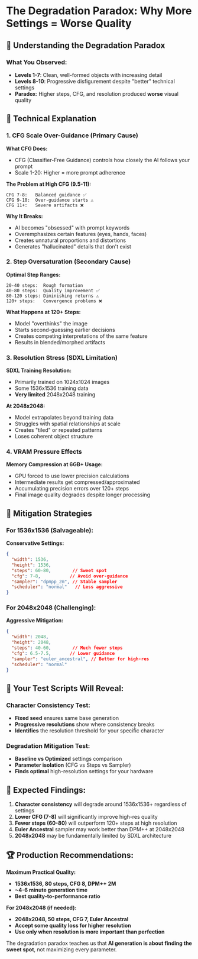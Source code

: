# The Degradation Paradox: Why More Settings = Worse Quality

## 🧠 Understanding the Degradation Paradox

### What You Observed:
- **Levels 1-7**: Clean, well-formed objects with increasing detail
- **Levels 8-10**: Progressive disfigurement despite "better" technical settings
- **Paradox**: Higher steps, CFG, and resolution produced **worse** visual quality

## 🔬 Technical Explanation

### 1. **CFG Scale Over-Guidance (Primary Cause)**

**What CFG Does:**
- CFG (Classifier-Free Guidance) controls how closely the AI follows your prompt
- Scale 1-20: Higher = more prompt adherence

**The Problem at High CFG (9.5-11):**
```
CFG 7-8:   Balanced guidance ✅
CFG 9-10:  Over-guidance starts ⚠️  
CFG 11+:   Severe artifacts ❌
```

**Why It Breaks:**
- AI becomes "obsessed" with prompt keywords
- Overemphasizes certain features (eyes, hands, faces)
- Creates unnatural proportions and distortions
- Generates "hallucinated" details that don't exist

### 2. **Step Oversaturation (Secondary Cause)**

**Optimal Step Ranges:**
```
20-40 steps:  Rough formation
40-80 steps:  Quality improvement ✅
80-120 steps: Diminishing returns ⚠️
120+ steps:   Convergence problems ❌
```

**What Happens at 120+ Steps:**
- Model "overthinks" the image
- Starts second-guessing earlier decisions
- Creates competing interpretations of the same feature
- Results in blended/morphed artifacts

### 3. **Resolution Stress (SDXL Limitation)**

**SDXL Training Resolution:**
- Primarily trained on 1024x1024 images
- Some 1536x1536 training data
- **Very limited** 2048x2048 training

**At 2048x2048:**
- Model extrapolates beyond training data
- Struggles with spatial relationships at scale
- Creates "tiled" or repeated patterns
- Loses coherent object structure

### 4. **VRAM Pressure Effects**

**Memory Compression at 6GB+ Usage:**
- GPU forced to use lower precision calculations
- Intermediate results get compressed/approximated
- Accumulating precision errors over 120+ steps
- Final image quality degrades despite longer processing

## 🎯 Mitigation Strategies

### For 1536x1536 (Salvageable):

**Conservative Settings:**
```json
{
  "width": 1536,
  "height": 1536,
  "steps": 60-80,        // Sweet spot
  "cfg": 7-8,           // Avoid over-guidance  
  "sampler": "dpmpp_2m", // Stable sampler
  "scheduler": "normal"   // Less aggressive
}
```

### For 2048x2048 (Challenging):

**Aggressive Mitigation:**
```json
{
  "width": 2048, 
  "height": 2048,
  "steps": 40-60,        // Much fewer steps
  "cfg": 6.5-7.5,       // Lower guidance
  "sampler": "euler_ancestral", // Better for high-res
  "scheduler": "normal"
}
```

## 🧪 Your Test Scripts Will Reveal:

### Character Consistency Test:
- **Fixed seed** ensures same base generation
- **Progressive resolutions** show where consistency breaks
- **Identifies** the resolution threshold for your specific character

### Degradation Mitigation Test:
- **Baseline vs Optimized** settings comparison
- **Parameter isolation** (CFG vs Steps vs Sampler)
- **Finds optimal** high-resolution settings for your hardware

## 🎯 Expected Findings:

1. **Character consistency** will degrade around 1536x1536+ regardless of settings
2. **Lower CFG (7-8)** will significantly improve high-res quality
3. **Fewer steps (60-80)** will outperform 120+ steps at high resolution
4. **Euler Ancestral** sampler may work better than DPM++ at 2048x2048
5. **2048x2048** may be fundamentally limited by SDXL architecture

## 🏆 Production Recommendations:

**Maximum Practical Quality:**
- **1536x1536, 80 steps, CFG 8, DPM++ 2M** 
- **~4-6 minute generation time**
- **Best quality-to-performance ratio**

**For 2048x2048 (if needed):**
- **2048x2048, 50 steps, CFG 7, Euler Ancestral**
- **Accept some quality loss for higher resolution**
- **Use only when resolution is more important than perfection**

The degradation paradox teaches us that **AI generation is about finding the sweet spot**, not maximizing every parameter.